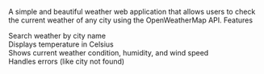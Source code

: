 A simple and beautiful weather web application that allows users to check the current weather of any city using the OpenWeatherMap API.
Features

Search weather by city name  
 Displays temperature in Celsius  
 Shows current weather condition, humidity, and wind speed  
 Handles errors (like city not found)
